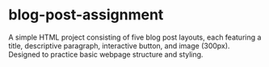 # blog-post-assignment
A simple HTML project consisting of five blog post layouts, each featuring a title, descriptive paragraph, interactive button, and image (300px). Designed to practice basic webpage structure and styling.
